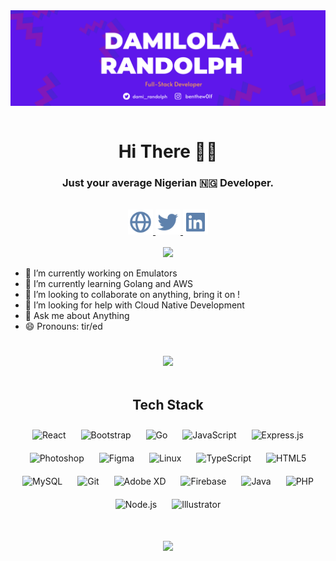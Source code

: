 <div align="center">
<img src="https://raw.githubusercontent.com/damilolarandolph/damilolarandolph/main/images/github-banner.png" align="center" height="" width="" />
</div>  

<br />

<h1 align="center" >Hi There 👋🏾 </h1>

<h3 align="center">Just your average Nigerian 🇳🇬 Developer.</h3>
<br />




<div align='center' >
<a href="https://damilolarandolph.com"><img alt="Twitter" height="40px" width="40px" src="https://raw.githubusercontent.com/damilolarandolph/damilolarandolph/main/images/globe.svg"/>
</a>
<a href="https://twitter.com/dami_randolph"><img height="40px" width="40px"  src="https://raw.githubusercontent.com/damilolarandolph/damilolarandolph/main/images/twitter.svg"/>
</a>
<a href="https://linkedin.com/in/damilola-randolph"><img height="40px" width="40px"  src="https://raw.githubusercontent.com/damilolarandolph/damilolarandolph/main/images/linkedin.svg"/>
</a>
</div>

<br />
<div align='center'>
<img src="https://gpvc.arturio.dev/damilolarandolph" />
</div>

- 🔭 I’m currently working on Emulators 
- 🌱 I’m currently learning Golang and AWS 
- 👯 I’m looking to collaborate on anything, bring it on ! 
- 🤔 I’m looking for help with Cloud Native Development 
- 💬 Ask me about Anything 
- 😄 Pronouns: tir/ed 

<h1 style="text-align:center"></h1>

<div style="display: flex; align-items: center; justify-content: center; flex-wrap: wrap">
<div align='center' style="margin: 0 auto">
<img  src="https://github-readme-stats.vercel.app/api?username=damilolarandolph">
</div>
</div>

<br />

## <div align='center'>Tech Stack</div>

<div align="center">  
<img style="margin: 10px" src="https://profilinator.rishav.dev/skills-assets/react-original-wordmark.svg" alt="React" height="50" />  
<img style="margin: 10px" src="https://profilinator.rishav.dev/skills-assets/bootstrap-plain.svg" alt="Bootstrap" height="50" />  
<img style="margin: 10px" src="https://profilinator.rishav.dev/skills-assets/go-original.svg" alt="Go" height="50" />  
<img style="margin: 10px" src="https://profilinator.rishav.dev/skills-assets/javascript-original.svg" alt="JavaScript" height="50" />  
<img style="margin: 10px" src="https://profilinator.rishav.dev/skills-assets/express-original-wordmark.svg" alt="Express.js" height="50" />  
<img style="margin: 10px" src="https://profilinator.rishav.dev/skills-assets/photoshop-plain.svg" alt="Photoshop" height="50" />  
<img style="margin: 10px" src="https://profilinator.rishav.dev/skills-assets/figma-icon.svg" alt="Figma" height="50" />  
<img style="margin: 10px" src="https://profilinator.rishav.dev/skills-assets/linux-original.svg" alt="Linux" height="50" />  
<img style="margin: 10px" src="https://profilinator.rishav.dev/skills-assets/typescript-original.svg" alt="TypeScript" height="50" />  
<img style="margin: 10px" src="https://profilinator.rishav.dev/skills-assets/html5-original-wordmark.svg" alt="HTML5" height="50" />  
<img style="margin: 10px" src="https://profilinator.rishav.dev/skills-assets/mysql-original-wordmark.svg" alt="MySQL" height="50" />  
<img style="margin: 10px" src="https://profilinator.rishav.dev/skills-assets/git-scm-icon.svg" alt="Git" height="50" />  
<img style="margin: 10px" src="https://profilinator.rishav.dev/skills-assets/adobexd.png" alt="Adobe XD" height="50" />  
<img style="margin: 10px" src="https://profilinator.rishav.dev/skills-assets/firebase.png" alt="Firebase" height="50" />  
<img style="margin: 10px" src="https://profilinator.rishav.dev/skills-assets/java-original-wordmark.svg" alt="Java" height="50" />  
<img style="margin: 10px" src="https://profilinator.rishav.dev/skills-assets/php-original.svg" alt="PHP" height="50" />  
<img style="margin: 10px" src="https://profilinator.rishav.dev/skills-assets/nodejs-original-wordmark.svg" alt="Node.js" height="50" />  
<img style="margin: 10px" src="https://profilinator.rishav.dev/skills-assets/adobe_illustrator-icon.svg" alt="Illustrator" height="50" />  
</div>

<div align='center' style="text-align: center; margin-top: 40px">
<img src="https://github-readme-stats.vercel.app/api/top-langs/?username=damilolarandolph&layout=compact">
</div>
